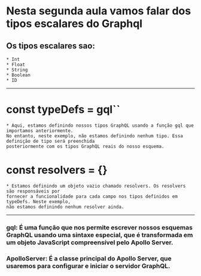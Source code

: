 # Nesta segunda aula vamos falar dos tipos escalares do Graphql

## Os tipos escalares sao:
    * Int
    * Float
    * String
    * Boolean
    * ID

***

# const typeDefs = gql``

    * Aqui, estamos definindo nossos tipos GraphQL usando a função gql que importamos anteriormente. 
    No entanto, neste exemplo, não estamos definindo nenhum tipo. Essa definição de tipo será preenchida 
    posteriormente com os tipos GraphQL reais do nosso esquema.

# const resolvers = {}

    * Estamos definindo um objeto vazio chamado resolvers. Os resolvers são responsáveis por 
    fornecer a funcionalidade para cada campo nos tipos definidos em typeDefs. Neste exemplo, 
    não estamos definindo nenhum resolver ainda.

***

### gql: É uma função que nos permite escrever nossos esquemas GraphQL usando uma sintaxe especial, que é transformada em um objeto JavaScript compreensível pelo Apollo Server.
### ApolloServer: É a classe principal do Apollo Server, que usaremos para configurar e iniciar o servidor GraphQL.
